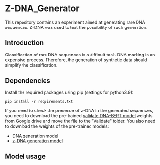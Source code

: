 # Z-DNA_Generator
This repository contains an experiment aimed at generating rare DNA sequences. Z-DNA was used to test the possibility of such generation.

## Introduction
Classification of rare DNA sequences is a difficult task. DNA marking is an expensive process. Therefore, the generation of synthetic data should simplify the classification.

## Dependencies
Install the required packages using pip (settings for python3.9):
```
pip install -r requirements.txt
```
If you need to check the presence of z-DNA in the generated sequences, you need to download
the pre-trained [validate DNA-BERT model](https://pages.github.com/](https://drive.google.com/file/d/1RraZTUyTTgu_R3GNNmrixOLTTMpXMhSb/view?usp=sharing)https://drive.google.com/file/d/1RraZTUyTTgu_R3GNNmrixOLTTMpXMhSb/view?usp=sharing) weights from Google drive and move the file to the "Validate" folder.
You also need to download the weights of the pre-trained models:
* [DNA generation model]()
* [z-DNA generation model]()

## Model usage
